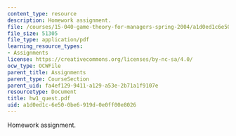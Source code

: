 ```yaml
---
content_type: resource
description: Homework assignment.
file: /courses/15-040-game-theory-for-managers-spring-2004/a1d0ed1c6e500be6919d0e0ff00e8026_hw1_quest.pdf
file_size: 51305
file_type: application/pdf
learning_resource_types:
- Assignments
license: https://creativecommons.org/licenses/by-nc-sa/4.0/
ocw_type: OCWFile
parent_title: Assignments
parent_type: CourseSection
parent_uid: fa4ef129-9411-a129-a53e-2b71a1f9107e
resourcetype: Document
title: hw1_quest.pdf
uid: a1d0ed1c-6e50-0be6-919d-0e0ff00e8026
---
```

Homework assignment.